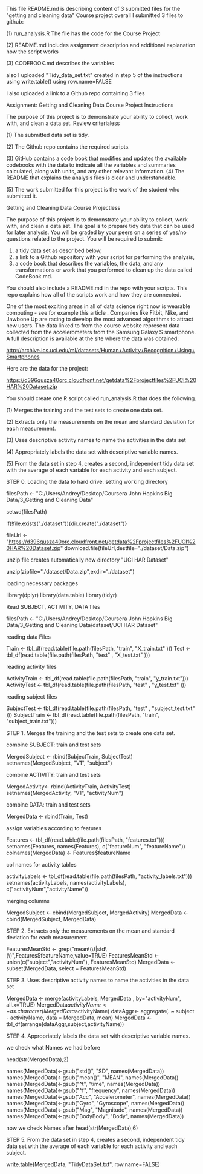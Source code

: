 This file README.md is describing content of 3 submitted files 
for the "getting and cleaning data" Course project 
overall I submitted 3 files to github:

(1) run_analysis.R The file has the code for the Course Project 

(2) README.md includes assignment description and additional explanation how the script works 

(3) CODEBOOK.md describes the variables


also I uploaded "Tidy_data_set.txt" created in step 5 of the instructions using write.table() using row.name=FALSE

I also uploaded a link to a Github repo containing 3 files

Assignment: Getting and Cleaning Data Course Project
Instructions

The purpose of this project is to demonstrate your ability to collect, work with, and clean a data set.
Review criterialess 

(1) The submitted data set is tidy.

(2) The Github repo contains the required scripts.

(3) GitHub contains a code book that modifies and updates the available codebooks with the data to indicate all the variables and summaries calculated, along with units, and any other relevant information.
(4) The README that explains the analysis files is clear and understandable.

(5) The work submitted for this project is the work of the student who submitted it.


Getting and Cleaning Data Course Projectless 

The purpose of this project is to demonstrate your ability to collect, work with, and clean a data set. The goal is to prepare tidy data that can be used for later analysis. You will be graded by your peers on a series of yes/no questions related to the project. You will be required to submit: 

1) a tidy data set as described below, 
2) a link to a Github repository with your script for performing the analysis, 
3) a code book that describes the variables, the data, and any transformations or work that you performed to clean up the data called CodeBook.md. 

You should also include a README.md in the repo with your scripts. This repo explains how all of the scripts work and how they are connected.

One of the most exciting areas in all of data science right now is wearable computing - see for example this article . Companies like Fitbit, Nike, and Jawbone Up are racing to develop the most advanced algorithms to attract new users. The data linked to from the course website represent data collected from the accelerometers from the Samsung Galaxy S smartphone. A full description is available at the site where the data was obtained:

http://archive.ics.uci.edu/ml/datasets/Human+Activity+Recognition+Using+Smartphones

Here are the data for the project:

https://d396qusza40orc.cloudfront.net/getdata%2Fprojectfiles%2FUCI%20HAR%20Dataset.zip

You should create one R script called run_analysis.R that does the following.

(1) Merges the training and the test sets to create one data set.

(2) Extracts only the measurements on the mean and standard deviation for each measurement.

(3) Uses descriptive activity names to name the activities in the data set

(4) Appropriately labels the data set with descriptive variable names.

(5) From the data set in step 4, creates a second, independent tidy data set with the average of each variable for each activity and each subject.

STEP 0. Loading the data to hard drive.
setting working directory 

filesPath <- "C:/Users/Andrey/Desktop/Coursera John Hopkins Big Data/3_Getting and Cleaning Data"

setwd(filesPath)

if(!file.exists("./dataset")){dir.create("./dataset")}

fileUrl <- "https://d396qusza40orc.cloudfront.net/getdata%2Fprojectfiles%2FUCI%20HAR%20Dataset.zip"
download.file(fileUrl,destfile="./dataset/Data.zip")

unzip file creates automatically new directory "UCI HAR Dataset"

unzip(zipfile="./dataset/Data.zip",exdir="./dataset")

loading necessary packages

library(dplyr)
library(data.table)
library(tidyr)

Read SUBJECT, ACTIVITY, DATA files 

filesPath <- "C:/Users/Andrey/Desktop/Coursera John Hopkins Big Data/3_Getting and Cleaning Data/dataset/UCI HAR Dataset"

reading data Files

Train <- tbl_df(read.table(file.path(filesPath, "train", "X_train.txt" )))
Test  <- tbl_df(read.table(file.path(filesPath, "test" , "X_test.txt" )))

reading activity files 

ActivityTrain <- tbl_df(read.table(file.path(filesPath, "train", "y_train.txt")))
ActivityTest  <- tbl_df(read.table(file.path(filesPath, "test" , "y_test.txt" )))

reading subject files

SubjectTest  <- tbl_df(read.table(file.path(filesPath, "test" , "subject_test.txt" )))
SubjectTrain <- tbl_df(read.table(file.path(filesPath, "train", "subject_train.txt")))


STEP 1. Merges the training and the test sets to create one data set.

combine SUBJECT: train and test sets

MergedSubject <- rbind(SubjectTrain, SubjectTest)
setnames(MergedSubject, "V1", "subject")

combine ACTIVITY: train and test sets

MergedActivity<- rbind(ActivityTrain, ActivityTest)
setnames(MergedActivity, "V1", "activityNum")

combine DATA: train and test sets

MergedData <- rbind(Train, Test)

assign variables according to features 

Features <- tbl_df(read.table(file.path(filesPath, "features.txt")))
setnames(Features, names(Features), c("featureNum", "featureName"))
colnames(MergedData) <- Features$featureName

col names for activity tables

activityLabels <- tbl_df(read.table(file.path(filesPath, "activity_labels.txt")))
setnames(activityLabels, names(activityLabels), c("activityNum","activityName"))

merging columns

MergedSubject <- cbind(MergedSubject, MergedActivity)
MergedData <- cbind(MergedSubject, MergedData)


STEP 2. Extracts only the measurements on the mean and standard deviation for each measurement.

FeaturesMeanStd <- grep("mean\\(\\)|std\\(\\)",Features$featureName,value=TRUE)
FeaturesMeanStd <- union(c("subject","activityNum"), FeaturesMeanStd)
MergedData <- subset(MergedData, select = FeaturesMeanStd)

STEP 3. Uses descriptive activity names to name the activities in the data set

MergedData <- merge(activityLabels, MergedData , by="activityNum", all.x=TRUE)
MergedData$activityName <- as.character(MergedData$activityName)
dataAggr<- aggregate(. ~ subject - activityName, data = MergedData, mean)
MergedData <- tbl_df(arrange(dataAggr,subject,activityName))


STEP 4. Appropriately labels the data set with descriptive variable names. 

we check what Names we had before

head(str(MergedData),2)

names(MergedData)<-gsub("std()", "SD", names(MergedData))  
names(MergedData)<-gsub("mean()", "MEAN", names(MergedData)) 
names(MergedData)<-gsub("^t", "time", names(MergedData)) 
names(MergedData)<-gsub("^f", "frequency", names(MergedData)) 
names(MergedData)<-gsub("Acc", "Accelerometer", names(MergedData)) 
names(MergedData)<-gsub("Gyro", "Gyroscope", names(MergedData)) 
names(MergedData)<-gsub("Mag", "Magnitude", names(MergedData)) 
names(MergedData)<-gsub("BodyBody", "Body", names(MergedData)) 

now we check Names after
head(str(MergedData),6)

STEP 5. From the data set in step 4, creates a second, 
independent tidy data set with the average of each variable 
for each activity and each subject.

write.table(MergedData, "TidyDataSet.txt", row.name=FALSE)